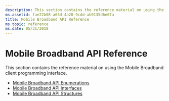 ```yaml
---
description: This section contains the reference material on using the Mobile Broadband client programming interface.
ms.assetid: fae22b08-a63d-4a28-9cdd-ab9135d6e07a
title: Mobile Broadband API Reference
ms.topic: reference
ms.date: 05/31/2018
---
```


# Mobile Broadband API Reference

This section contains the reference material on using the Mobile Broadband client programming interface.

-   [Mobile Broadband API Enumerations](mobile-broadband-networks-api-enumerations.md)
-   [Mobile Broadband API Interfaces](mobile-broadband-networks-api-interfaces.md)
-   [Mobile Broadband API Structures](mobile-broadband-networks-api-structures.md)
